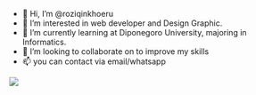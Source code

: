 - 👋 Hi, I’m @roziqinkhoeru
- 👀 I’m interested in web developer and Design Graphic.
- 🌱 I’m currently learning at Diponegoro University, majoring in Informatics.
- 💞️ I’m looking to collaborate on to improve my skills
- 📫 you can contact via email/whatsapp

<img src="https://github-readme-stats.vercel.app/api?username=roziqinkhoeru&&show_icons=true&title_color=000000&icon_color=ffffff&text_color=0e0e0e&bg_color=eccb14">

<!---
roziqinkhoeru/roziqinkhoeru is a ✨ special ✨ repository because its `README.md` (this file) appears on your GitHub profile.
You can click the Preview link to take a look at your changes.
--->
